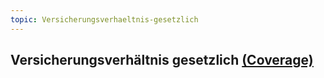 ```yaml
---
topic: Versicherungsverhaeltnis-gesetzlich
---
```

## Versicherungsverhältnis gesetzlich [(Coverage)](https://hl7.org/fhir/R4/coverage.html)